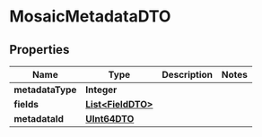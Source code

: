 
# MosaicMetadataDTO

## Properties
Name | Type | Description | Notes
------------ | ------------- | ------------- | -------------
**metadataType** | **Integer** |  | 
**fields** | [**List&lt;FieldDTO&gt;**](FieldDTO.md) |  | 
**metadataId** | [**UInt64DTO**](UInt64DTO.md) |  | 



